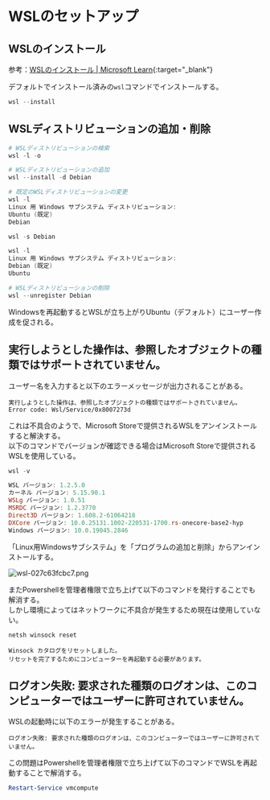 # WSLのセットアップ

## WSLのインストール

参考：[WSLのインストール \| Microsoft Learn](https://learn.microsoft.com/ja-jp/windows/wsl/install){:target="_blank"}  

デフォルトでインストール済みの`wsl`コマンドでインストールする。

```powershell
wsl --install
```

## WSLディストリビューションの追加・削除

```powershell
# WSLディストリビューションの検索
wsl -l -o

# WSLディストリビューションの追加
wsl --install -d Debian

# 既定のWSLディストリビューションの変更
wsl -l
Linux 用 Windows サブシステム ディストリビューション:
Ubuntu (既定)
Debian

wsl -s Debian

wsl -l
Linux 用 Windows サブシステム ディストリビューション:
Debian (既定)
Ubuntu

# WSLディストリビューションの削除
wsl --unregister Debian
```

Windowsを再起動するとWSLが立ち上がりUbuntu（デフォルト）にユーザー作成を促される。

## 実行しようとした操作は、参照したオブジェクトの種類ではサポートされていません。

ユーザー名を入力すると以下のエラーメッセージが出力されることがある。

```
実行しようとした操作は、参照したオブジェクトの種類ではサポートされていません。
Error code: Wsl/Service/0x8007273d
```

これは不具合のようで、Microsoft Storeで提供されるWSLをアンインストールすると解決する。  
以下のコマンドでバージョンが確認できる場合はMicrosoft Storeで提供されるWSLを使用している。

```powershell
wsl -v

WSL バージョン: 1.2.5.0
カーネル バージョン: 5.15.90.1
WSLg バージョン: 1.0.51
MSRDC バージョン: 1.2.3770
Direct3D バージョン: 1.608.2-61064218
DXCore バージョン: 10.0.25131.1002-220531-1700.rs-onecore-base2-hyp
Windows バージョン: 10.0.19045.2846
```

「Linux用Windowsサブシステム」を「プログラムの追加と削除」からアンインストールする。

![wsl-027c63fcbc7.png](https://programacho.blob.core.windows.net/images/wsl-027c63fcbc7.png)

またPowershellを管理者権限で立ち上げて以下のコマンドを発行することでも解消する。  
しかし環境によってはネットワークに不具合が発生するため現在は使用していない。

```powerhsell
netsh winsock reset

Winsock カタログをリセットしました。
リセットを完了するためにコンピューターを再起動する必要があります。
```

## ログオン失敗: 要求された種類のログオンは、このコンピューターではユーザーに許可されていません。

WSLの起動時に以下のエラーが発生することがある。

```
ログオン失敗: 要求された種類のログオンは、このコンピューターではユーザーに許可されていません。
```

この問題はPowershellを管理者権限で立ち上げて以下のコマンドでWSLを再起動することで解消する。

```powershell
Restart-Service vmcompute
```
